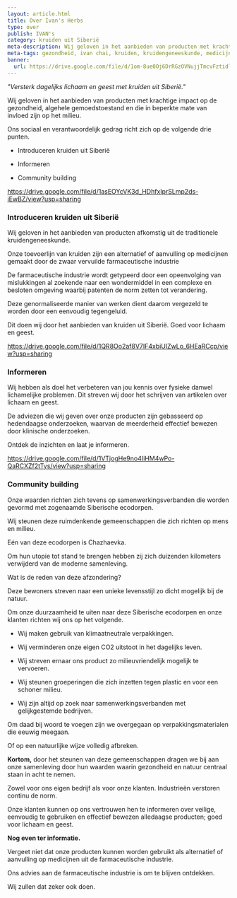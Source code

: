 ```yaml
---
layout: article.html
title: Over Ivan's Herbs 
type: over
publish: IVAN's
category: kruiden uit Siberië
meta-description: Wij geloven in het aanbieden van producten met krachtige impact de gezondheid, algehele gemoedstoestand en die in beperkte mate van invloed zijn op het milieu. Benieuwd waar wij voor staan?
meta-tags: gezondheid, ivan chai, kruiden, kruidengeneeskunde, medicijn, voordelen, lichaam, geest, siberië, introduceren, kruiden, informeren, community building, siberische kruidenthee, milieu, eco7-standaard 
banner:
  url: https://drive.google.com/file/d/1om-8ue0Oj6DrRGzOVNujjTmcvFztidlU/view?usp=sharing
---
```


_"Versterk dagelijks lichaam en geest met kruiden uit Siberië."_

Wij geloven in het aanbieden van producten met krachtige impact op de gezondheid, algehele gemoedstoestand en die in beperkte mate van invloed zijn op het milieu. 

Ons sociaal en verantwoordelijk gedrag richt zich op de volgende drie punten. 

* Introduceren kruiden uit Siberië

* Informeren

* Community building



https://drive.google.com/file/d/1asEOYcVK3d_HDhfxIprSLmp2ds-iEwBZ/view?usp=sharing

### Introduceren kruiden uit Siberië

Wij geloven in het aanbieden van producten afkomstig uit de traditionele kruidengeneeskunde.

Onze toevoerlijn van kruiden zijn een alternatief of aanvulling op medicijnen gemaakt door de zwaar vervuilde farmaceutische industrie

De farmaceutische industrie wordt getypeerd door een opeenvolging van mislukkingen al zoekende naar een wondermiddel in een complexe en besloten omgeving waarbij patenten de norm zetten tot verandering.

Deze genormaliseerde manier van werken dient daarom vergezeld te worden door een eenvoudig tegengeluid. 

Dit doen wij door het aanbieden van kruiden uit Siberië. Goed voor lichaam en geest. 


https://drive.google.com/file/d/1QR8Oo2af8V7IF4xbiUIZwLo_6HEaRCcp/view?usp=sharing

### Informeren

Wij hebben als doel het verbeteren van jou kennis over fysieke danwel lichamelijke problemen. Dit streven wij door het schrijven van artikelen over lichaam en geest. 

De adviezen die wij geven over onze producten zijn gebasseerd op hedendaagse onderzoeken, waarvan de meerderheid effectief bewezen door klinische onderzoeken. 

Ontdek de inzichten en laat je informeren.


https://drive.google.com/file/d/1VTjogHe9no4IiHM4wPo-QaRCXZf2tTys/view?usp=sharing

### Community building

Onze waarden richten zich tevens op samenwerkingsverbanden die worden gevormd met zogenaamde Siberische ecodorpen. 

Wij steunen deze ruimdenkende gemeenschappen die zich richten op mens en milieu.

Eén van deze ecodorpen is Chazhaevka.

Om hun utopie tot stand te brengen hebben zij zich duizenden kilometers verwijderd van de moderne samenleving.

Wat is de reden van deze afzondering?

Deze bewoners streven naar een unieke levensstijl zo dicht mogelijk bij de natuur.

Om onze duurzaamheid te uiten naar deze Siberische ecodorpen en onze klanten richten wij ons op het volgende.

* Wij maken gebruik van klimaatneutrale verpakkingen.

* Wij verminderen onze eigen CO2 uitstoot in het dagelijks leven. 

* Wij streven ernaar ons product zo milieuvriendelijk mogelijk te vervoeren.

* Wij steunen groeperingen die zich inzetten tegen plastic en voor een schoner milieu.

* Wij zijn altijd op zoek naar samenwerkingsverbanden met gelijkgestemde bedrijven.

Om daad bij woord te voegen zijn we overgegaan op verpakkingsmaterialen die eeuwig meegaan.

Of op een natuurlijke wijze volledig afbreken.

**Kortom,**
door het steunen van deze gemeenschappen dragen we bij aan onze samenleving door hun waarden waarin gezondheid en natuur centraal staan in acht te nemen. 

Zowel voor ons eigen bedrijf als voor onze klanten. Industrieën verstoren continu de norm. 

Onze klanten kunnen op ons vertrouwen hen te informeren over veilige, eenvoudig te gebruiken en effectief bewezen alledaagse producten; goed voor lichaam en geest.

**Nog even ter informatie.**

Vergeet niet dat onze producten kunnen worden gebruikt als alternatief of aanvulling op medicijnen uit de farmaceutische industrie. 

Ons advies aan de farmaceutische industrie is om te blijven ontdekken. 

Wij zullen dat zeker ook doen.
